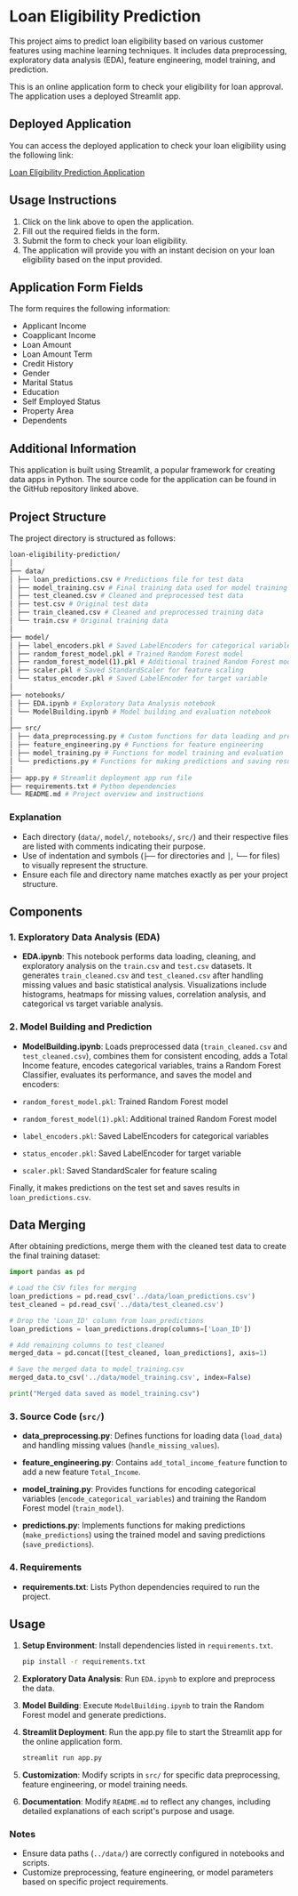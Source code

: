 # Loan Eligibility Prediction

This project aims to predict loan eligibility based on various customer features using machine learning techniques. It includes data preprocessing, exploratory data analysis (EDA), feature engineering, model training, and prediction.


This is an online application form to check your eligibility for loan approval. The application uses a deployed Streamlit app.

## Deployed Application

You can access the deployed application to check your loan eligibility using the following link:

[Loan Eligibility Prediction Application](https://devamarnadh-credit-loan-underwriting-app-7chvkq.streamlit.app/)

## Usage Instructions

1. Click on the link above to open the application.
2. Fill out the required fields in the form.
3. Submit the form to check your loan eligibility.
4. The application will provide you with an instant decision on your loan eligibility based on the input provided.

## Application Form Fields

The form requires the following information:
- Applicant Income
- Coapplicant Income
- Loan Amount
- Loan Amount Term
- Credit History
- Gender
- Marital Status
- Education
- Self Employed Status
- Property Area
- Dependents

## Additional Information

This application is built using Streamlit, a popular framework for creating data apps in Python. The source code for the application can be found in the GitHub repository linked above.


## Project Structure

The project directory is structured as follows:



```bash
loan-eligibility-prediction/
│
├── data/
│ ├── loan_predictions.csv # Predictions file for test data
│ ├── model_training.csv # Final training data used for model training
│ ├── test_cleaned.csv # Cleaned and preprocessed test data
│ ├── test.csv # Original test data
│ ├── train_cleaned.csv # Cleaned and preprocessed training data
│ └── train.csv # Original training data
│
├── model/
│ ├── label_encoders.pkl # Saved LabelEncoders for categorical variables
│ ├── random_forest_model.pkl # Trained Random Forest model
│ ├── random_forest_model(1).pkl # Additional trained Random Forest model
│ ├── scaler.pkl # Saved StandardScaler for feature scaling
│ └── status_encoder.pkl # Saved LabelEncoder for target variable
│
├── notebooks/
│ ├── EDA.ipynb # Exploratory Data Analysis notebook
│ └── ModelBuilding.ipynb # Model building and evaluation notebook
│
├── src/
│ ├── data_preprocessing.py # Custom functions for data loading and preprocessing
│ ├── feature_engineering.py # Functions for feature engineering
│ ├── model_training.py # Functions for model training and evaluation
│ └── predictions.py # Functions for making predictions and saving results
│
├── app.py # Streamlit deployment app run file
├── requirements.txt # Python dependencies
└── README.md # Project overview and instructions
```

### Explanation
- Each directory (`data/`, `model/`, `notebooks/`, `src/`) and their respective files are listed with comments indicating their purpose.
- Use of indentation and symbols (`├──` for directories and `│`, `└──` for files) to visually represent the structure.
- Ensure each file and directory name matches exactly as per your project structure.

## Components

### 1. Exploratory Data Analysis (EDA)

- **EDA.ipynb**: This notebook performs data loading, cleaning, and exploratory analysis on the `train.csv` and `test.csv` datasets. It generates `train_cleaned.csv` and `test_cleaned.csv` after handling missing values and basic statistical analysis. Visualizations include histograms, heatmaps for missing values, correlation analysis, and categorical vs target variable analysis.

### 2. Model Building and Prediction

- **ModelBuilding.ipynb**: Loads preprocessed data (`train_cleaned.csv` and `test_cleaned.csv`), combines them for consistent encoding, adds a Total Income feature, encodes categorical variables, trains a Random Forest Classifier, evaluates its performance, and saves the model and encoders:

- `random_forest_model.pkl`: Trained Random Forest model
- `random_forest_model(1).pkl`: Additional trained Random Forest model
- `label_encoders.pkl`: Saved LabelEncoders for categorical variables
- `status_encoder.pkl`: Saved LabelEncoder for target variable
- `scaler.pkl`: Saved StandardScaler for feature scaling

Finally, it makes predictions on the test set and saves results in `loan_predictions.csv`.

## Data Merging

After obtaining predictions, merge them with the cleaned test data to create the final training dataset:

```python
import pandas as pd

# Load the CSV files for merging
loan_predictions = pd.read_csv('../data/loan_predictions.csv')
test_cleaned = pd.read_csv('../data/test_cleaned.csv')

# Drop the 'Loan_ID' column from loan_predictions
loan_predictions = loan_predictions.drop(columns=['Loan_ID'])

# Add remaining columns to test_cleaned
merged_data = pd.concat([test_cleaned, loan_predictions], axis=1)

# Save the merged data to model_training.csv
merged_data.to_csv('../data/model_training.csv', index=False)

print("Merged data saved as model_training.csv")

```

### 3. Source Code (`src/`)

- **data_preprocessing.py**: Defines functions for loading data (`load_data`) and handling missing values (`handle_missing_values`).

- **feature_engineering.py**: Contains `add_total_income_feature` function to add a new feature `Total_Income`.

- **model_training.py**: Provides functions for encoding categorical variables (`encode_categorical_variables`) and training the Random Forest model (`train_model`).

- **predictions.py**: Implements functions for making predictions (`make_predictions`) using the trained model and saving predictions (`save_predictions`).

### 4. Requirements

- **requirements.txt**: Lists Python dependencies required to run the project.

## Usage

1. **Setup Environment**: Install dependencies listed in `requirements.txt`.

   ```bash
   pip install -r requirements.txt

2. **Exploratory Data Analysis**: Run `EDA.ipynb` to explore and preprocess the data.

3. **Model Building**: Execute `ModelBuilding.ipynb` to train the Random Forest model and generate predictions.

4. **Streamlit Deployment**: Run the app.py file to start the Streamlit app for the online application form.

   ```bash
   streamlit run app.py
   ```

6. **Customization**: Modify scripts in `src/` for specific data preprocessing, feature engineering, or model training needs.

7. **Documentation**: Modify `README.md` to reflect any changes, including detailed explanations of each script's purpose and usage.

### Notes
- Ensure data paths (`../data/`) are correctly configured in notebooks and scripts.
- Customize preprocessing, feature engineering, or model parameters based on specific project requirements.
